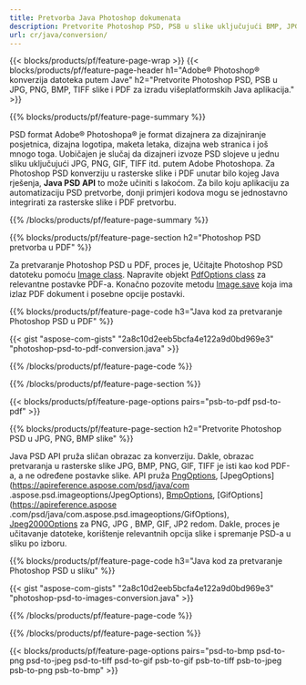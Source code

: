 ```yaml
---
title: Pretvorba Java Photoshop dokumenata
description: Pretvorite Photoshop PSD, PSB u slike uključujući BMP, JPG, PNG, TIFF i PDF putem Java biblioteke.
url: cr/java/conversion/
---
```


{{< blocks/products/pf/feature-page-wrap >}}
{{< blocks/products/pf/feature-page-header h1="Adobe® Photoshop® konverzija datoteka putem Jave" h2="Pretvorite Photoshop PSD, PSB u JPG, PNG, BMP, TIFF slike i PDF za izradu višeplatformskih Java aplikacija." >}}

{{% blocks/products/pf/feature-page-summary %}}

PSD format Adobe® Photoshopa® je format dizajnera za dizajniranje posjetnica, dizajna logotipa, maketa letaka, dizajna web stranica i još mnogo toga. Uobičajen je slučaj da dizajneri izvoze PSD slojeve u jednu sliku uključujući JPG, PNG, GIF, TIFF itd. putem Adobe Photoshopa. Za Photoshop PSD konverziju u rasterske slike i PDF unutar bilo kojeg Java rješenja, **Java PSD API** to može učiniti s lakoćom. Za bilo koju aplikaciju za automatizaciju PSD pretvorbe, donji primjeri kodova mogu se jednostavno integrirati za rasterske slike i PDF pretvorbu.

{{% /blocks/products/pf/feature-page-summary  %}}

{{% blocks/products/pf/feature-page-section  h2="Photoshop PSD pretvorba u PDF" %}}

Za pretvaranje Photoshop PSD u PDF, proces je, Učitajte Photoshop PSD datoteku pomoću [Image class](https://apireference.aspose.com/psd/java/com.aspose.psd/Image). Napravite objekt [PdfOptions class](https://apireference.aspose.com/psd/java/com.aspose.psd.imageoptions/PdfOptions) za relevantne postavke PDF-a. Konačno pozovite metodu [Image.save](https://apireference.aspose.com/psd/java/com.aspose.psd/Image#save-java.lang.String-com.aspose.psd.ImageOptionsBase-) koja ima izlaz PDF dokument i posebne opcije postavki.

{{% blocks/products/pf/feature-page-code h3="Java kod za pretvaranje Photoshop PSD u PDF" %}}

{{< gist "aspose-com-gists" "2a8c10d2eeb5bcfa4e122a9d0bd969e3" "photoshop-psd-to-pdf-conversion.java" >}}

{{% /blocks/products/pf/feature-page-code  %}}

{{% /blocks/products/pf/feature-page-section %}}

{{< blocks/products/pf/feature-page-options pairs="psb-to-pdf psd-to-pdf" >}}

{{% blocks/products/pf/feature-page-section  h2="Pretvorite Photoshop PSD u JPG, PNG, BMP slike" %}}

Java PSD API pruža sličan obrazac za konverziju. Dakle, obrazac pretvaranja u rasterske slike JPG, BMP, PNG, GIF, TIFF je isti kao kod PDF-a, a ne određene postavke slike. API pruža [PngOptions](https://apireference.aspose.com/psd/java/com.aspose.psd.imageoptions/PngOptions), [JpegOptions](https://apireference.aspose.com/psd/java/com .aspose.psd.imageoptions/JpegOptions), [BmpOptions](https://apireference.aspose.com/psd/java/com.aspose.psd.imageoptions/BmpOptions), [GifOptions](https://apireference.aspose .com/psd/java/com.aspose.psd.imageoptions/GifOptions), [Jpeg2000Options](https://apireference.aspose.com/psd/java/com.aspose.psd.imageoptions/Jpeg2000Options) za PNG, JPG , BMP, GIF, JP2 redom. Dakle, proces je učitavanje datoteke, korištenje relevantnih opcija slike i spremanje PSD-a u sliku po izboru.

{{% blocks/products/pf/feature-page-code h3="Java kod za pretvaranje Photoshop PSD u sliku" %}}

{{< gist "aspose-com-gists" "2a8c10d2eeb5bcfa4e122a9d0bd969e3" "photoshop-psd-to-images-conversion.java" >}}

{{% /blocks/products/pf/feature-page-code  %}}

{{% /blocks/products/pf/feature-page-section %}}

{{< blocks/products/pf/feature-page-options pairs="psd-to-bmp psd-to-png psd-to-jpeg psd-to-tiff psd-to-gif psb-to-gif psb-to-tiff psb-to-jpeg psb-to-png psb-to-bmp" >}}
